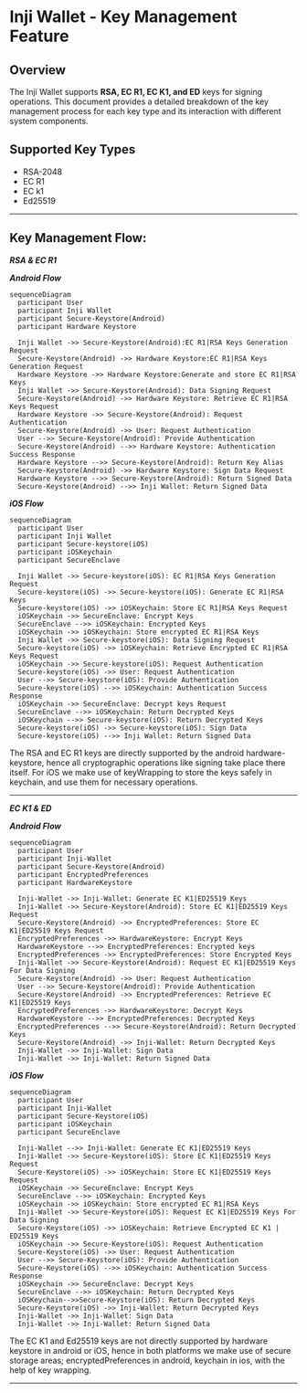 
# Inji Wallet - Key Management Feature

## Overview
The Inji Wallet supports **RSA, EC R1, EC K1, and ED** keys for signing operations. This document provides a detailed breakdown of the key management process for each key type and its interaction with different system components.

## Supported Key Types 
- RSA-2048
- EC R1
- EC k1
- Ed25519

---

##  Key Management Flow: 

***RSA & EC R1***

***Android Flow***

```mermaid
sequenceDiagram
  participant User
  participant Inji Wallet
  participant Secure-Keystore(Android)
  participant Hardware Keystore

  Inji Wallet ->> Secure-Keystore(Android):EC R1|RSA Keys Generation Request
  Secure-Keystore(Android) ->> Hardware Keystore:EC R1|RSA Keys Generation Request
  Hardware Keystore ->> Hardware Keystore:Generate and store EC R1|RSA Keys
  Inji Wallet ->> Secure-Keystore(Android): Data Signing Request
  Secure-Keystore(Android) ->> Hardware Keystore: Retrieve EC R1|RSA Keys Request
  Hardware Keystore ->> Secure-Keystore(Android): Request Authentication
  Secure-Keystore(Android) ->> User: Request Authentication
  User -->> Secure-Keystore(Android): Provide Authentication
  Secure-Keystore(Android) -->> Hardware Keystore: Authentication Success Response
  Hardware Keystore -->> Secure-Keystore(Android): Return Key Alias
  Secure-Keystore(Android) ->> Hardware Keystore: Sign Data Request
  Hardware Keystore -->> Secure-Keystore(Android): Return Signed Data
  Secure-Keystore(Android) -->> Inji Wallet: Return Signed Data
```

***iOS Flow***

```mermaid
sequenceDiagram
  participant User
  participant Inji Wallet
  participant Secure-keystore(iOS)
  participant iOSKeychain
  participant SecureEnclave

  Inji Wallet ->> Secure-keystore(iOS): EC R1|RSA Keys Generation Request
  Secure-keystore(iOS) ->> Secure-keystore(iOS): Generate EC R1|RSA Keys
  Secure-keystore(iOS) ->> iOSKeychain: Store EC R1|RSA Keys Request
  iOSKeychain ->> SecureEnclave: Encrypt Keys
  SecureEnclave -->> iOSKeychain: Encrypted Keys
  iOSKeychain ->> iOSKeychain: Store encrypted EC R1|RSA Keys
  Inji Wallet ->> Secure-keystore(iOS): Data Signing Request
  Secure-keystore(iOS) ->> iOSKeychain: Retrieve Encrypted EC R1|RSA Keys Request
  iOSKeychain ->> Secure-keystore(iOS): Request Authentication
  Secure-keystore(iOS) ->> User: Request Authentication
  User -->> Secure-keystore(iOS): Provide Authentication
  Secure-keystore(iOS) -->> iOSKeychain: Authentication Success Response
  iOSKeychain ->> SecureEnclave: Decrypt keys Request
  SecureEnclave -->> iOSKeychain: Return Decrypted Keys
  iOSKeychain -->> Secure-keystore(iOS): Return Decrypted Keys
  Secure-keystore(iOS) ->> Secure-keystore(iOS): Sign Data
  Secure-keystore(iOS) -->> Inji Wallet: Return Signed Data
```


The RSA and EC R1 keys are directly supported by the android hardware-keystore, hence all cryptographic operations like signing take place there itself.
For iOS we make use of keyWrapping to store the keys safely in keychain, and use them for necessary operations.

---

***EC K1 & ED***

***Android Flow***

```mermaid
sequenceDiagram
  participant User
  participant Inji-Wallet
  participant Secure-Keystore(Android)
  participant EncryptedPreferences
  participant HardwareKeystore
  
  Inji-Wallet ->> Inji-Wallet: Generate EC K1|ED25519 Keys
  Inji-Wallet ->> Secure-Keystore(Android): Store EC K1|ED25519 Keys Request
  Secure-Keystore(Android) ->> EncryptedPreferences: Store EC K1|ED25519 Keys Request
  EncryptedPreferences ->> HardwareKeystore: Encrypt Keys
  HardwareKeystore -->> EncryptedPreferences: Encrypted keys
  EncryptedPreferences ->> EncryptedPreferences: Store Encrypted Keys
  Inji-Wallet ->> Secure-Keystore(Android): Request EC K1|ED25519 Keys For Data Signing
  Secure-Keystore(Android) ->> User: Request Authentication
  User -->> Secure-Keystore(Android): Provide Authentication
  Secure-Keystore(Android) ->> EncryptedPreferences: Retrieve EC K1|ED25519 Keys
  EncryptedPreferences ->> HardwareKeystore: Decrypt Keys
  HardwareKeystore -->> EncryptedPreferences: Decrypted Keys
  EncryptedPreferences -->> Secure-Keystore(Android): Return Decrypted Keys
  Secure-Keystore(Android) ->> Inji-Wallet: Return Decrypted Keys
  Inji-Wallet ->> Inji-Wallet: Sign Data
  Inji-Wallet ->> Inji-Wallet: Return Signed Data
```

***iOS Flow***

```mermaid
sequenceDiagram
  participant User
  participant Inji-Wallet
  participant Secure-Keystore(iOS)
  participant iOSKeychain
  participant SecureEnclave

  Inji-Wallet -->> Inji-Wallet: Generate EC K1|ED25519 Keys
  Inji-Wallet ->> Secure-Keystore(iOS): Store EC K1|ED25519 Keys Request 
  Secure-Keystore(iOS) ->> iOSKeychain: Store EC K1|ED25519 Keys Request
  iOSKeychain ->> SecureEnclave: Encrypt Keys
  SecureEnclave -->> iOSKeychain: Encrypted Keys
  iOSKeychain ->> iOSKeychain: Store encrypted EC R1|RSA Keys
  Inji-Wallet ->> Secure-Keystore(iOS): Request EC K1|ED25519 Keys For Data Signing
  Secure-Keystore(iOS) ->> iOSKeychain: Retrieve Encrypted EC K1 | ED25519 Keys
  iOSKeychain ->> Secure-Keystore(iOS): Request Authentication
  Secure-Keystore(iOS) ->> User: Request Authentication
  User -->> Secure-Keystore(iOS): Provide Authentication
  Secure-Keystore(iOS) -->> iOSKeychain: Authentication Success Response
  iOSKeychain ->> SecureEnclave: Decrypt Keys
  SecureEnclave -->> iOSKeychain: Return Decrypted Keys
  iOSKeychain-->>Secure-Keystore(iOS): Return Decrypted Keys
  Secure-Keystore(iOS) ->> Inji-Wallet: Return Decrypted Keys
  Inji-Wallet ->> Inji-Wallet: Sign Data
  Inji-Wallet ->> Inji-Wallet: Return Signed Data
```


The EC K1 and Ed25519 keys are not directly supported by hardware keystore in android or iOS, hence in both platforms we make use of secure storage areas; encryptedPreferences in android, keychain in ios, with the help of key wrapping.

---

